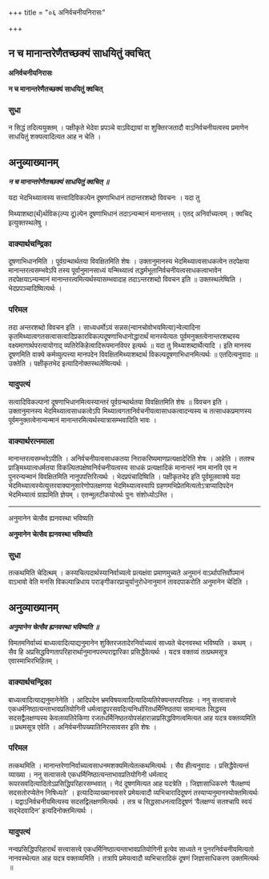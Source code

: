 +++
title = "०६ अनिर्वचनीयनिरासः"

+++


## न च मानान्तरेणैतच्छक्यं साधयितुं क्वचित्

**अनिर्वचनीयनिरासः**

**न च मानान्तरेणैतच्छक्यं साधयितुं क्वचित्**

### **सुधा**

न सिद्धं तदित्ययुक्तम् । पक्षीकृते भेदेवा प्रपञ्चे वाऽविद्यायां वा शुक्तिरजतादौ वाऽनिर्वचनीयत्वस्य प्रमाणेन साधयितुं शक्यत्वादित्यत आह न चेति ।

## **अनुव्याख्यानम्**

***न च मानान्तरेणैतच्छक्यं साधयितुं क्वचित् ॥***

यदा भेदभिथ्यात्वस्य सत्त्वादिविकल्पेन दूषणाभिधानं तदान्तरशब्दो विवचनः । यदा तु

मिथ्याशब्दा(र्थं)र्थविक(ल्प्य दू)ल्पेन दूषणाभिधानं तदाऽन्यन्मानं मानान्तरम् । एतद् अनिर्वाच्यत्वम् । क्वचिद् इत्युक्तस्थलेषु ।

### **वाक्यार्थचन्द्रिका**

दूषणाभिधानमिति । पूर्वग्रन्थार्थतया विवक्षितमिति शेषः । उक्तानुमानस्य भेदमिथ्यात्वसाधकत्वेन तदपेक्षया मानान्तरत्वसम्भवेऽपि तस्य पूर्वानुमानसाध्यं यन्मिथ्यात्वं तद्धर्मभूतानिर्वचनीयत्वसाधकत्वाभावेन तदपेक्षयाऽन्यन्मानं मानान्तरत्वमित्यर्थस्यासम्भवादाह तदाऽन्तरशब्दो विवचन इति ॥ उक्तस्थलेष्विति । भेदप्रपञ्चादिष्वित्यर्थः ।

### **परिमल**

तदा अन्तरशब्दो विवचन इति । साध्यधर्मोऽयं सन्नस(न्वानचोवोभयमित्या)न्वेत्यादिना कृतमिथ्यात्वगतसत्वासत्वादिप्रकारविकल्पदूषणाभिधानोद्धारार्थं मानस्येत्यतः पूर्वमनुक्तत्वेनान्तरशब्दस्य वक्ष्यमाणार्थपरत्वायोगाद् व्यतिरेकिहेत्वादिरूपमानविपर इत्यर्थः ॥ यदा तु मिथ्याशब्दार्थेत्यादि । इति मानस्य दूषणमिति वाक्ये कर्मव्युत्पत्त्या मानपदेन विवक्षितमिथ्याशब्दार्थ विकल्पदूषणाभिधानमित्यर्थः ॥ एतदित्यनुवादः ॥ उक्तेति । पक्षीकृतभेद इत्यादिनोक्तस्थलेष्वित्यर्थः ।

### **यादुपत्यं**

सत्वादिविकल्पानां दूषणाभिधानमित्यस्यान्तरं पूर्वग्रन्थार्थतया विवक्षितमिति शेषः ॥ विवचन इति । उक्तानुमानस्य भेदमिथ्यात्वसाधकत्वेऽपि मिथ्यात्वगतानिर्वचनीयत्वासाधकत्वादन्यस्य च तत्साधकप्रमाणस्य पूर्वमनुक्तत्वेनान्यन्मानं मानान्तरमित्यर्थस्यात्रासम्भवादिति भावः ।

### **वाक्यार्थरत्नमाला**

मानान्तरत्वसम्भवेऽपीति । अनिर्वचनीयत्वसाधकतया निराकरिष्यमाणप्रत्यक्षादेरिति शेषः । आहेति । ततश्च प्राङ्मिथ्यात्वधर्मतया विकल्पितपक्षेष्वनिर्वचनीयत्वस्य साधकं प्रत्यक्षादिकं मानान्तरं नाम मानवि एव न पुनरन्यन्मानं विवक्षितमिति नानुपपत्तिरित्यर्थः । भेदप्रपंचादिष्विति । पक्षीकृतभेद इति पूर्वमूलवाक्ये यदा भेदमिथ्यात्वस्येत्युत्तरवाक्यानुसारेणोपलक्षणया भेदमिथ्यात्वस्यापि ग्रहणमभिप्रेतमित्यतोऽत्राप्यादिपदेन भेदमिथ्यात्वं ग्राह्यमिति ज्ञेयम् । एतन्मूलटीकयोरर्थः पुनः संशोध्योऽस्ति ।





------------------------------------------------------------------------

अनुमानेन चेत्सैव ह्यनवस्था भविष्यति

**अनुमानेन चेत्सैव ह्यनवस्था भविष्यति**

### **सुधा**

तत्कथमिति चेदित्थम् । कस्यचित्पदार्थस्यानिर्वाच्यत्वे प्रत्यक्षंवा प्रमाणमुच्यते अनुमानं वाऽर्थापत्तिर्वोपमानं वाऽभावो वेति मनसि विकल्पान्निधाय पराङ्गीकारप्राचुर्यानुरोधेनानुमानं तावदपाकरोति अनुमानेन चेदिति ।

## **अनुव्याख्यानम्**

***अनुमानेन चेत्सैव ह्यनवस्था भविष्यति ॥***

विमतमनिर्वाच्यं बाध्यत्वादित्याद्यनुमानेन शुक्तिरजतादेरनिर्वाच्यत्वं साध्यते चेदनवस्था भविष्यति । कथम् । सैव हि अप्रसिद्धविणतापरिहारार्थानुमानपरम्पराद्वारिका प्रसिद्धैवेत्यर्थः । यदत्र वक्तव्यं तत्प्रथमसूत्र एवास्माभिरभिहितम् ।

### **वाक्यार्थचन्द्रिका**

बाध्यत्वादित्याद्यनुमानेनेति । आदिपदेन भ्रमविषयत्वादित्यादिव्यतिरेक्यन्तरपरिग्रहः । ननु सत्त्वासत्त्वे एकधर्मनिष्ठात्यन्ताभावप्रतियोगिनी धर्मत्वाद्रूपरसवदित्यनिर्धारितधर्मिनिष्ठतया सामान्यतः सिद्धस्य सदसद्वैलक्षण्यस्य केवलव्यतिरेकिणा रजतधर्मिनिष्ठतयोपसंहारान्नाप्रसिद्धविणत्वमित्यत आह यदत्र वक्तव्यमिति ॥ प्रथमसूत्र एवेति । अनिर्वचनीयख्यातिनिरासावसर इति शेषः ।

### **परिमल**

तत्कथमिति । मानान्तरेणानिर्वाच्यत्वसाधनमशक्यमित्येतत्कथमित्यर्थः । सैव हीत्यनुवादः । प्रसिद्धैवेत्यन्तं व्याख्या । ननु सत्वासत्वे एकधर्मिनिष्ठात्यन्ताभावप्रतियोगिनी धर्मत्वाद् रूपरसवदित्यादितोऽप्रसिद्धिपरिहारसम्भवात् । नेदं दूषणमित्यत आह यदत्रेति । जिज्ञासाधिकरणे ‘वैलक्षण्यं सदसतोरप्येतेन निषिध्यते’ । इत्यादिव्याख्यानावसरे प्रमेयत्वादौ व्यभिचारादिदूषणं तस्याप्यनुमानस्योक्तमित्यर्थः । यद्वाऽनिर्वचनीयमित्यस्य सदसद्विलक्षणमित्यर्थः । तत्र च सिद्धसाधनत्वादिदूषणं ‘वैलक्षण्यं सतश्चापि स्वयं सद्भेदवादिन’ इत्यदिनोक्तमित्यर्थः ।

### **यादुपत्यं**

नन्वप्रसिद्धिपरिहारार्थं सत्त्वासत्त्वे एकधर्मिनिष्ठात्यन्ताभावप्रतियोगिनी इत्येव साध्यते न पुनरनिर्वचनीयमित्यतो नानवस्थेत्यत आह यदत्र वक्तव्यमिति । तत्रापि प्रमेयत्वादौ व्यभिचारादिकं दूषणं जिज्ञासाधिकरण उक्तमित्यर्थः ॥

